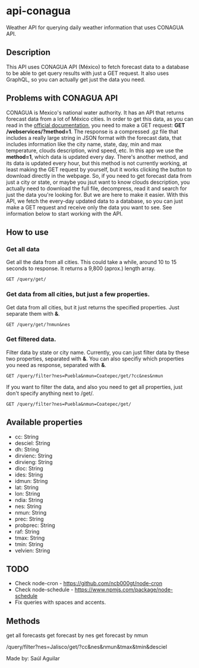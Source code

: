 # api-conagua
Weather API for querying daily weather information that uses CONAGUA API.

## Description

This API uses CONAGUA API (México) to fetch forecast data to a database to be able to get query results with just a GET request.
It also uses GraphQL, so you can actually get just the data you need.

## Problems with CONAGUA API

CONAGUA is Mexico's national water authority. It has an API that returns forecast data from a lot of México cities.
In order to get this data, as you can read in the [official documentation](https://smn.conagua.gob.mx/es/web-service-api), you need
to make a GET request: **GET /webservices/?method=1**. The response is a compressed .gz file that includes a really large string in 
JSON format with the forecast data, that includes information like the city name, state, day, min and max temperature, clouds description,
wind speed, etc. 
In this app we use the **method=1**, which data is updated every day. There's another method, and its data is updated every
hour, but this method is not currently working, at least making the GET request by yourself, but it works clicking the button to download
directly in the webpage.
So, if you need to get forecast data from just a city or state, or maybe you jsut want to know clouds description, you actually need
to download the full file, decompress, read it and search for just the data you're looking for. But we are here to make it easier.
With this API, we fetch the every-day updated data to a database, so you can just make a GET request and receive only the data you want
to see. See information below to start working with the API.

## How to use

### Get all data

Get all the data from all cities. This could take a while, around 10 to 15 seconds to response. It returns a 9,800 (aprox.) length array.

```
GET /query/get/
```

### Get data from all cities, but just a few properties.

Get data from all cities, but it just returns the specified properties. Just separate them with **&**.

```
GET /query/get/?nmun&nes
```

### Get filtered data.

Filter data by state or city name. Currently, you can just filter data by these two properties, separated with **&**.
You can also specifiy which properties you need as response, separated with **&**.

```
GET /query/filter?nes=Puebla&nmun=Coatepec/get/?cc&nes&nmun
```

If you want to filter the data, and also you need to get all properties, just don't specify anything next to /get/.

```
GET /query/filter?nes=Puebla&nmun=Coatepec/get/
```

## Available properties

- cc: String
- desciel: String
- dh: String
- dirvienc: String
- dirvieng: String
- dloc: String
- ides: String
- idmun: String
- lat: String
- lon: String
- ndia: String
- nes: String
- nmun: String
- prec: String
- probprec: String
- raf: String
- tmax: String
- tmin: String
- velvien: String

## TODO
- Check node-cron - https://github.com/ncb000gt/node-cron
- Check node-schedule - https://www.npmjs.com/package/node-schedule
- Fix queries with spaces and accents.

## Methods
get all forecasts
get forecast by nes
get forecast by nmun

/query/filter?nes=Jalisco/get/?cc&nes&nmun&tmax&tmin&desciel

Made by: Saúl Aguilar